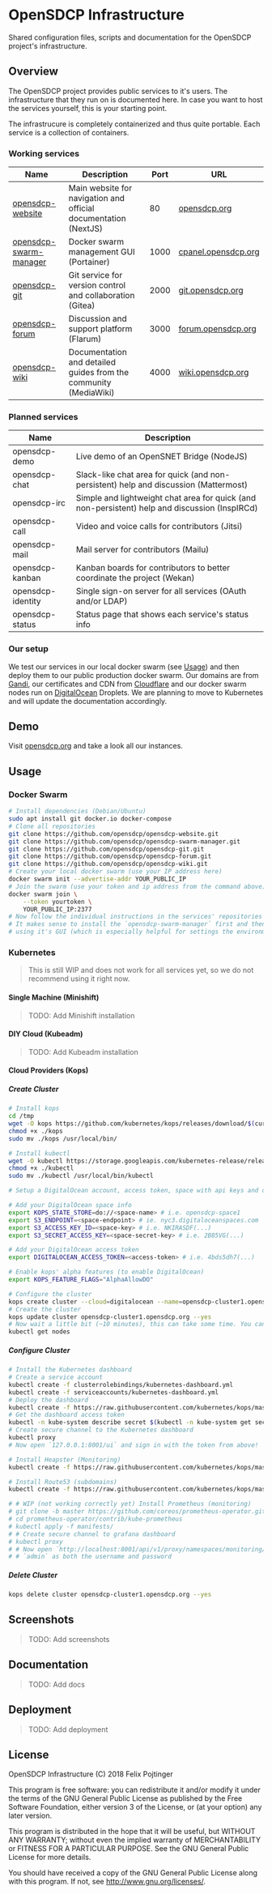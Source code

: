 # OpenSDCP Infrastructure

Shared configuration files, scripts and documentation for the OpenSDCP project's infrastructure.

## Overview

The OpenSDCP project provides public services to it's users. The infrastructure that they run on is documented here. In case you want to host the services yourself, this is your starting point.

The infrastrucure is completely containerized and thus quite portable. Each service is a collection of containers.

### Working services

| Name                                                                         | Description                                                      | Port | URL                                                |
| ---------------------------------------------------------------------------- | ---------------------------------------------------------------- | ---- | -------------------------------------------------- |
| [opensdcp-website](https://github.com/opensdcp/opensdcp-website)             | Main website for navigation and official documentation (NextJS)  | 80   | [opensdcp.org](https://opensdcp.org)               |
| [opensdcp-swarm-manager](https://github.com/opensdcp/opensdcp-swarm-manager) | Docker swarm management GUI (Portainer)                          | 1000 | [cpanel.opensdcp.org](https://cpanel.opensdcp.org) |
| [opensdcp-git](https://github.com/opensdcp/opensdcp-git)                     | Git service for version control and collaboration (Gitea)        | 2000 | [git.opensdcp.org](https://git.opensdcp.org)       |
| [opensdcp-forum](https://github.com/opensdcp/opensdcp-forum)                 | Discussion and support platform (Flarum)                         | 3000 | [forum.opensdcp.org](https://forum.opensdcp.org)   |
| [opensdcp-wiki](https://github.com/opensdcp/opensdcp-wiki)                   | Documentation and detailed guides from the community (MediaWiki) | 4000 | [wiki.opensdcp.org](https://wiki.opensdcp.org)     |

### Planned services

| Name              | Description                                                                                    |
| ----------------- | ---------------------------------------------------------------------------------------------- |
| opensdcp-demo     | Live demo of an OpenSNET Bridge (NodeJS)                                                       |
| opensdcp-chat     | Slack-like chat area for quick (and non-persistent) help and discussion (Mattermost)           |
| opensdcp-irc      | Simple and lightweight chat area for quick (and non-persistent) help and discussion (InspIRCd) |
| opensdcp-call     | Video and voice calls for contributors (Jitsi)                                                 |
| opensdcp-mail     | Mail server for contributors (Mailu)                                                           |
| opensdcp-kanban   | Kanban boards for contributors to better coordinate the project (Wekan)                        |
| opensdcp-identity | Single sign-on server for all services (OAuth and/or LDAP)                                     |
| opensdcp-status   | Status page that shows each service's status info                                              |

### Our setup

We test our services in our local docker swarm (see [Usage](#usage)) and then deploy them to our public production docker swarm.
Our domains are from [Gandi](https://www.gandi.net/), our certificates and CDN from [Cloudflare](https://www.cloudflare.com/) and our docker swarm nodes run on [DigitalOcean](https://www.digitalocean.com/) Droplets.
We are planning to move to Kubernetes and will update the documentation accordingly.

## Demo

Visit [opensdcp.org](https://opensdcp.org/) and take a look all our instances.

## Usage

### Docker Swarm

```bash
# Install dependencies (Debian/Ubuntu)
sudo apt install git docker.io docker-compose
# Clone all repositories
git clone https://github.com/opensdcp/opensdcp-website.git
git clone https://github.com/opensdcp/opensdcp-swarm-manager.git
git clone https://github.com/opensdcp/opensdcp-git.git
git clone https://github.com/opensdcp/opensdcp-forum.git
git clone https://github.com/opensdcp/opensdcp-wiki.git
# Create your local docker swarm (use your IP address here)
docker swarm init --advertise-addr YOUR_PUBLIC_IP
# Join the swarm (use your token and ip address from the command above) (run this on all nodes you want to use)
docker swarm join \
    --token yourtoken \
    YOUR_PUBLIC_IP:2377
# Now follow the individual instructions in the services' repositories (look for "Deployment to swarm")!
# It makes sense to install the `opensdcp-swarm-manager` first and then deploy the services as stacks
# using it's GUI (which is especially helpful for settings the environment variables)
```

### Kubernetes

> This is still WIP and does not work for all services yet, so we do not recommend using it right now.

#### Single Machine (Minishift)

> TODO: Add Minishift installation

#### DIY Cloud (Kubeadm)

> TODO: Add Kubeadm installation

#### Cloud Providers (Kops)

##### Create Cluster

```bash
# Install kops
cd /tmp
wget -O kops https://github.com/kubernetes/kops/releases/download/$(curl -s https://api.github.com/repos/kubernetes/kops/releases/latest | grep tag_name | cut -d '"' -f 4)/kops-linux-amd64
chmod +x ./kops
sudo mv ./kops /usr/local/bin/

# Install kubectl
wget -O kubectl https://storage.googleapis.com/kubernetes-release/release/$(curl -s https://storage.googleapis.com/kubernetes-release/release/stable.txt)/bin/linux/amd64/kubectl
chmod +x ./kubectl
sudo mv ./kubectl /usr/local/bin/kubectl

# Setup a DigitalOcean account, access token, space with api keys and domain now and then continue here

# Add your DigitalOcean space info
export KOPS_STATE_STORE=do://<space-name> # i.e. opensdcp-space1
export S3_ENDPOINT=<space-endpoint> # ie. nyc3.digitaloceanspaces.com
export S3_ACCESS_KEY_ID=<space-key> # i.e. NKIRASDF(...)
export S3_SECRET_ACCESS_KEY=<space-secret-key> # i.e. 2B85VG(...)

# Add your DigitalOcean access token
export DIGITALOCEAN_ACCESS_TOKEN=<access-token> # i.e. 4bds5dh7(...)

# Enable kops' alpha features (to enable DigitalOcean)
export KOPS_FEATURE_FLAGS="AlphaAllowDO"

# Configure the cluster
kops create cluster --cloud=digitalocean --name=opensdcp-cluster1.opensdcp.org --networking=flannel --zones=nyc1 --ssh-public-key=~/.ssh/id_rsa.pub
# Create the cluster
kops update cluster opensdcp-cluster1.opensdcp.org --yes
# Now wait a little bit (~10 minutes), this can take some time. You can check whether it is done by typing:
kubectl get nodes
```

##### Configure Cluster

```bash
# Install the Kubernetes dashboard
# Create a service account
kubectl create -f clusterrolebindings/kubernetes-dashboard.yml
kubectl create -f serviceaccounts/kubernetes-dashboard.yml
# Deploy the dashboard
kubectl create -f https://raw.githubusercontent.com/kubernetes/kops/master/addons/kubernetes-dashboard/v1.8.1.yaml
# Get the dashboard access token
kubectl -n kube-system describe secret $(kubectl -n kube-system get secret | grep admin-user | awk '{print $1}')
# Create secure channel to the Kubernetes dashboard
kubectl proxy
# Now open `127.0.0.1:8001/ui` and sign in with the token from above!

# Install Heapster (Monitoring)
kubectl create -f https://raw.githubusercontent.com/kubernetes/kops/master/addons/monitoring-standalone/v1.7.0.yaml

# Install Route53 (subdomains)
kubectl create -f https://raw.githubusercontent.com/kubernetes/kops/master/addons/route53-mapper/v1.3.0.yml

# # WIP (not working correctly yet) Install Prometheus (monitoring)
# git clone -b master https://github.com/coreos/prometheus-operator.git
# cd prometheus-operator/contrib/kube-prometheus
# kubectl apply -f manifests/
# # Create secure channel to grafana dashboard
# kubectl proxy
# # Now open `http://localhost:8001/api/v1/proxy/namespaces/monitoring/services/grafana:http` and sign in with
# # `admin` as both the username and password
```

##### Delete Cluster

```bash
kops delete cluster opensdcp-cluster1.opensdcp.org --yes
```

## Screenshots

> TODO: Add screenshots

## Documentation

> TODO: Add docs

## Deployment

> TODO: Add deployment

## License

OpenSDCP Infrastructure (C) 2018 Felix Pojtinger

This program is free software: you can redistribute it and/or modify
it under the terms of the GNU General Public License as published by
the Free Software Foundation, either version 3 of the License, or
(at your option) any later version.

This program is distributed in the hope that it will be useful,
but WITHOUT ANY WARRANTY; without even the implied warranty of
MERCHANTABILITY or FITNESS FOR A PARTICULAR PURPOSE. See the
GNU General Public License for more details.

You should have received a copy of the GNU General Public License
along with this program. If not, see <http://www.gnu.org/licenses/>.
